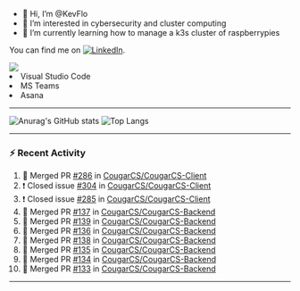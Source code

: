 - 👋 Hi, I’m @KevFlo
- 👀 I’m interested in cybersecurity and cluster computing
- 🌱 I’m currently learning how to manage a k3s cluster of raspberrypies


You can find me on [![LinkedIn][3.2]][3].

<!-- Icons -->

[3.2]: https://i.imgur.com/IwuydvD.png (LinkedIn icon without padding)

<!-- Links to your social media accounts -->

[3]: https://www.linkedin.com/in/flores-kevin/


<a>
    <img src="https://img.shields.io/badge/-Commonly%20Used%20Tools-lightgrey ">
    <li>Visual Studio Code</li> <li>MS Teams</li> <li>Asana</li>
</a>



---

![Anurag's GitHub stats](https://github-readme-stats-kevflo.vercel.app/api?username=KevFlo&count_private=true&hide=stars&show_icons=true&theme=nord)
![Top Langs](https://github-readme-stats-kevflo.vercel.app/api/top-langs/?username=KevFlo&langs_count=5&show_icons=true&theme=nord)

---

### :zap: Recent Activity

<!--START_SECTION:activity-->
1. 🎉 Merged PR [#286](https://github.com/CougarCS/CougarCS-Client/pull/286) in [CougarCS/CougarCS-Client](https://github.com/CougarCS/CougarCS-Client)
2. ❗️ Closed issue [#304](https://github.com/CougarCS/CougarCS-Client/issues/304) in [CougarCS/CougarCS-Client](https://github.com/CougarCS/CougarCS-Client)
3. ❗️ Closed issue [#285](https://github.com/CougarCS/CougarCS-Client/issues/285) in [CougarCS/CougarCS-Client](https://github.com/CougarCS/CougarCS-Client)
4. 🎉 Merged PR [#137](https://github.com/CougarCS/CougarCS-Backend/pull/137) in [CougarCS/CougarCS-Backend](https://github.com/CougarCS/CougarCS-Backend)
5. 🎉 Merged PR [#139](https://github.com/CougarCS/CougarCS-Backend/pull/139) in [CougarCS/CougarCS-Backend](https://github.com/CougarCS/CougarCS-Backend)
6. 🎉 Merged PR [#136](https://github.com/CougarCS/CougarCS-Backend/pull/136) in [CougarCS/CougarCS-Backend](https://github.com/CougarCS/CougarCS-Backend)
7. 🎉 Merged PR [#138](https://github.com/CougarCS/CougarCS-Backend/pull/138) in [CougarCS/CougarCS-Backend](https://github.com/CougarCS/CougarCS-Backend)
8. 🎉 Merged PR [#135](https://github.com/CougarCS/CougarCS-Backend/pull/135) in [CougarCS/CougarCS-Backend](https://github.com/CougarCS/CougarCS-Backend)
9. 🎉 Merged PR [#134](https://github.com/CougarCS/CougarCS-Backend/pull/134) in [CougarCS/CougarCS-Backend](https://github.com/CougarCS/CougarCS-Backend)
10. 🎉 Merged PR [#133](https://github.com/CougarCS/CougarCS-Backend/pull/133) in [CougarCS/CougarCS-Backend](https://github.com/CougarCS/CougarCS-Backend)
<!--END_SECTION:activity-->

---
<!---
KevFlo/KevFlo is a ✨ special ✨ repository because its `README.md` (this file) appears on your GitHub profile.
You can click the Preview link to take a look at your changes.
--->
